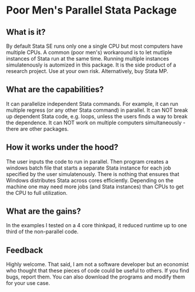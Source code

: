 # Poor Men's Parallel Stata Package

## What is it?
By default Stata SE runs only one a single CPU but most computers have multiple CPUs. A common (poor men's) workaround is to let mutliple instances of Stata run at the same time. Running multiple instances simulatenously is automized in this package. It is the side product of a research project. Use at your own risk. Alternatively, buy Stata MP.

## What are the capabilities?
It can parallelize independent Stata commands. For example, it can run multiple regress (or any other Stata command) in parallel. It can NOT break up dependent Stata code, e.g. loops, unless the users finds a way to break the dependence. It can NOT work on multiple computers simultaneously - there are other packages. 

## How it works under the hood?
The user inputs the code to run in parallel. Then program creates a windows batch file that starts a separate Stata instance for each job specified by the user simulatenously. There is nothing that ensures that Windows distributes Stata across cores efficiently. Depending on the machine one may need more jobs (and Stata instances) than CPUs to get the CPU to full utilization. 

## What are the gains?
In the examples I tested on a 4 core thinkpad, it reduced runtime up to one third of the non-parallel code.

## Feedback
Highly welcome. That said, I am not a software developer but an economist who thought that these pieces of code could be useful to others. If you find bugs, report them. You can also download the programs and modify them for your use case.

